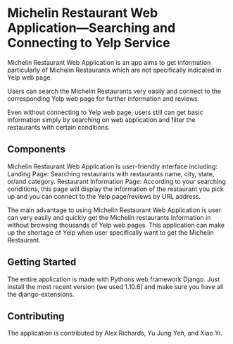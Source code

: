 Michelin Restaurant Web Application—Searching and Connecting to Yelp Service
======================================

Michelin Restaurant Web Application is an app aims to get information particularly of Michelin Restaurants which are not specifically indicated in Yelp web page.

Users can search the Michelin Restaurants very easily and connect to the corresponding Yelp web page for further information and reviews.

Even without connecting to Yelp web page, users still can get basic information simply by searching on web application and filter the restaurants with certain conditions.

Components
------------------------------
Michelin Restaurant Web Application is user-friendly interface including:
Landing Page: Searching restaurants with restaurants name, city, state, or/and category.
Restaurant Information Page: According to your searching conditions, this page will display the information of the restaurant you pick up and you can connect to the Yelp page/reviews by URL address.

The main advantage to using Michelin Restaurant Web Application is user can very easily and quickly get the Michelin restaurants information in without browsing thousands of Yelp web pages. This application can make up the shortage of Yelp when user specifically want to get the Michelin Restaurant.

Getting Started
-----------------------
The entire application is made with Pythons web framework Django. Just install
the most recent version (we used 1.10.6) and make sure you have all the
django-extensions.

Contributing
-----------------
The application is contributed by Alex Richards, Yu Jung Yeh, and Xiao Yi.


